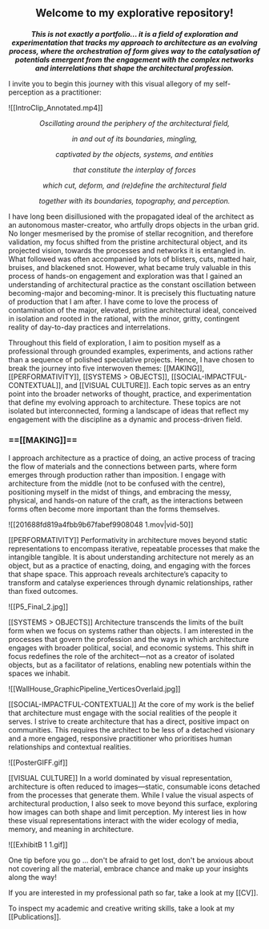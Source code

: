 ## <p align=center> Welcome to my explorative repository!</p>
***<p align=center text-align: justify>This is not exactly a portfolio... it is a field of exploration and experimentation that tracks my approach to architecture as an evolving process, where the orchestration of form gives way to the catalysation of potentials emergent from the engagement with the complex networks and interrelations that shape the architectural profession. </p>*** 

I invite you to begin this journey with this visual allegory of my self-perception as a practitioner: 

![[IntroClip_Annotated.mp4]]
*<p align=center >*Oscillating around the periphery of the architectural field, <p>*
*<p align=center>in and out of its boundaries, mingling,<p>*
*<p align=center> captivated by the objects, systems, and entities <p>*
*<p align=center> that constitute the interplay of forces <p>*
*<p align=center> which cut, deform, and (re)define the architectural field <p>*
*<p align= center>together with its boundaries, topography, and perception.* </p>* 

I have long been disillusioned with the propagated ideal of the architect as an autonomous master-creator, who artfully drops objects in the urban grid. No longer mesmerised by the promise of stellar recognition, and therefore validation, my focus shifted from the pristine architectural object, and its projected vision, towards the processes and networks it is entangled in. What followed was often accompanied by lots of blisters, cuts, matted hair, bruises, and blackened snot. However, what became truly valuable in this process of hands-on engagement and exploration was that I gained an understanding of architectural practice as the constant oscillation between becoming-major and becoming-minor. It is precisely this fluctuating nature of production that I am after. I have come to love the process of contamination of the major, elevated, pristine architectural ideal, conceived in isolation and rooted in the rational, with the minor, gritty, contingent reality of day-to-day practices and interrelations. 

Throughout this field of exploration, I aim to position myself as a professional through grounded examples, experiments, and actions rather than a sequence of polished speculative projects. Hence, I have chosen to break the journey into five interwoven themes: [[MAKING]], [[PERFORMATIVITY]], [[SYSTEMS > OBJECTS]], [[SOCIAL-IMPACTFUL-CONTEXTUAL]], and [[VISUAL CULTURE]]. Each topic serves as an entry point into the broader networks of thought, practice, and experimentation that define my evolving approach to architecture. These topics are not isolated but interconnected, forming a landscape of ideas that reflect my engagement with the discipline as a dynamic and process-driven field.


### ==[[MAKING]]==
I approach architecture as a practice of doing, an active process of tracing the flow of materials and the connections between parts, where form emerges through production rather than imposition. I engage with architecture from the middle (not to be confused with the centre), positioning myself in the midst of things, and embracing the messy, physical, and hands-on nature of the craft, as the interactions between forms often become more important than the forms themselves. 

![[201688fd819a4fbb9b67fabef9908048 1.mov|vid-50]]

[[PERFORMATIVITY]]
Performativity in architecture moves beyond static representations to encompass iterative, repeatable processes that make the intangible tangible. It is about understanding architecture not merely as an object, but as a practice of enacting, doing, and engaging with the forces that shape space. This approach reveals architecture’s capacity to transform and catalyse experiences through dynamic relationships, rather than fixed outcomes.

![[P5_Final_2.jpg]]

 [[SYSTEMS > OBJECTS]]
Architecture transcends the limits of the built form when we focus on systems rather than objects. I am interested in the processes that govern the profession and the ways in which architecture engages with broader political, social, and economic systems. This shift in focus redefines the role of the architect—not as a creator of isolated objects, but as a facilitator of relations, enabling new potentials within the spaces we inhabit.

![[WallHouse_GraphicPipeline_VerticesOverlaid.jpg]]

[[SOCIAL-IMPACTFUL-CONTEXTUAL]]
At the core of my work is the belief that architecture must engage with the social realities of the people it serves. I strive to create architecture that has a direct, positive impact on communities. This requires the architect to be less of a detached visionary and a more engaged, responsive practitioner who prioritises human relationships and contextual realities.

![[PosterGIFF.gif]]

[[VISUAL CULTURE]]
In a world dominated by visual representation, architecture is often reduced to images—static, consumable icons detached from the processes that generate them. While I value the visual aspects of architectural production, I also seek to move beyond this surface, exploring how images can both shape and limit perception. My interest lies in how these visual representations interact with the wider ecology of media, memory, and meaning in architecture.

![[ExhibitB 1 1.gif]]

One tip before you go ... don't be afraid to get lost, don't be anxious about not covering all the material, embrace chance and make up your insights along the way!

If you are interested in my professional path so far, take a look at my [[CV]].  

To inspect my academic and creative writing skills, take a look at my [[Publications]]. 